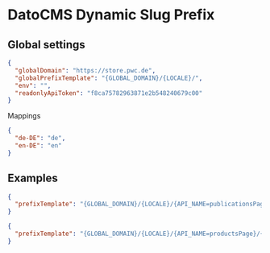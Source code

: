 # DatoCMS Dynamic Slug Prefix

## Global settings

```json
{
  "globalDomain": "https://store.pwc.de",
  "globalPrefixTemplate": "{GLOBAL_DOMAIN}/{LOCALE}/",
  "env": "",
  "readonlyApiToken": "f8ca75782963871e2b548240679c00"
}
```

Mappings

```json
{
  "de-DE": "de",
  "en-DE": "en"
}
```

## Examples

```json
{
  "prefixTemplate": "{GLOBAL_DOMAIN}/{LOCALE}/{API_NAME=publicationsPage}"
}
```

```json
{
  "prefixTemplate": "{GLOBAL_DOMAIN}/{LOCALE}/{API_NAME=productsPage}/{PARENT=product.productSlug}"
}
```
